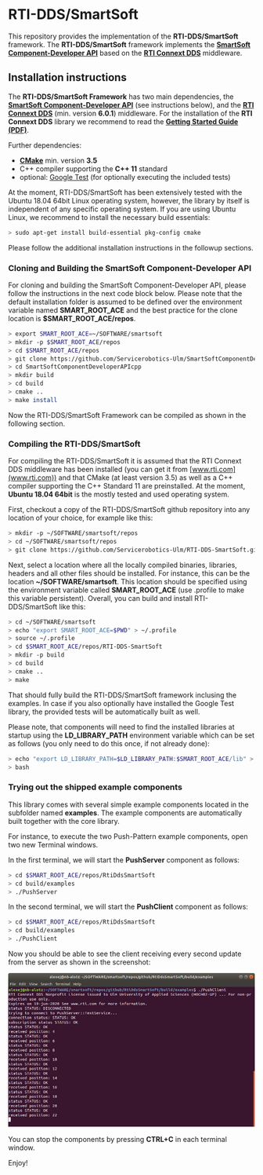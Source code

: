 # RTI-DDS/SmartSoft

This repository provides the implementation of the **RTI-DDS/SmartSoft** framework. The **RTI-DDS/SmartSoft** framework implements the **[SmartSoft Component-Developer API](https://github.com/Servicerobotics-Ulm/SmartSoftComponentDeveloperAPIcpp)** based on the **[RTI Connext DDS](https://www.rti.com/products/connext-dds-professional)** middleware.

## Installation instructions

The **RTI-DDS/SmartSoft Framework** has two main dependencies, the **[SmartSoft Component-Developer API](https://github.com/Servicerobotics-Ulm/SmartSoftComponentDeveloperAPIcpp)** (see instructions below), and the **[RTI Connext DDS](https://www.rti.com/products/connext-dds-professional)** (min. version **6.0.1**) middleware. For the installation of the **RTI Connext DDS** library we recommend to read the **[Getting Started Guide (PDF)]( https://community.rti.com/static/documentation/connext-dds/6.0.1/doc/manuals/connext_dds/RTI_ConnextDDS_CoreLibraries_GettingStarted.pdf)**.

Further dependencies:

  * **[CMake](https://cmake.org/)** min. version **3.5**
  * C++ compiler supporting the **C++ 11** standard
  * optional: [Google Test](https://github.com/google/googletest) (for optionally executing the included tests)

At the moment, RTI-DDS/SmartSoft has been extensively tested with the Ubuntu 18.04 64bit Linux operating system, however, the library by itself is independent of any specific operating system. If you are using Ubuntu Linux, we recommend to install the necessary build essentials:

```bash
> sudo apt-get install build-essential pkg-config cmake
```

Please follow the additional installation instructions in the followup sections.

### Cloning and Building the SmartSoft Component-Developer API

For cloning and building the SmartSoft Component-Developer API, please follow the instructions in the next code block below. Please note that the default installation folder is assumed to be defined over the environment variable named **SMART_ROOT_ACE** and the best practice for the clone location is **$SMART_ROOT_ACE/repos**.

```bash
> export SMART_ROOT_ACE=~/SOFTWARE/smartsoft
> mkdir -p $SMART_ROOT_ACE/repos
> cd $SMART_ROOT_ACE/repos
> git clone https://github.com/Servicerobotics-Ulm/SmartSoftComponentDeveloperAPIcpp.git
> cd SmartSoftComponentDeveloperAPIcpp
> mkdir build
> cd build
> cmake ..
> make install
```

Now the RTI-DDS/SmartSoft Framework can be compiled as shown in the following section.

### Compiling the RTI-DDS/SmartSoft

For compiling the RTI-DDS/SmartSoft it is assumed that the RTI Connext DDS middleware has been installed (you can get it from [www.rti.com](www.rti.com)) and that CMake (at least version 3.5) as well as a C++ compiler supporting the C++ Standard 11 are preinstalled. At the moment, **Ubuntu 18.04 64bit** is the mostly tested and used operating system.

First, checkout a copy of the RTI-DDS/SmartSoft github repository into any location of your choice, for example like this:

```bash
> mkdir -p ~/SOFTWARE/smartsoft/repos
> cd ~/SOFTWARE/smartsoft/repos
> git clone https://github.com/Servicerobotics-Ulm/RTI-DDS-SmartSoft.git
```

Next, select a location where all the locally compiled binaries, libraries, headers and all other files should be installed. For instance, this can be the location **~/SOFTWARE/smartsoft**. This location should be specified using the environment variable called **SMART_ROOT_ACE** (use .profile to make this variable persistent). Overall, you can build and install RTI-DDS/SmartSoft like this:

```bash
> cd ~/SOFTWARE/smartsoft
> echo "export SMART_ROOT_ACE=$PWD" > ~/.profile
> source ~/.profile
> cd $SMART_ROOT_ACE/repos/RTI-DDS-SmartSoft
> mkdir -p build
> cd build
> cmake ..
> make
```

That should fully build the RTI-DDS/SmartSoft framework inclusing the examples. In case if you also optionally have installed the Google Test library, the provided tests will be automatically built as well.

Please note, that components will need to find the installed libraries at startup using the **LD_LIBRARY_PATH** environment variable which can be set as follows (you only need to do this once, if not already done):

```bash
> echo "export LD_LIBRARY_PATH=$LD_LIBRARY_PATH:$SMART_ROOT_ACE/lib" > ~/.bashrc
> bash
```

### Trying out the shipped example components

This library comes with several simple example components located in the subfolder named **examples**. The example components are automatically built together with the core library.

For instance, to execute the two Push-Pattern example components, open two new Terminal windows.

In the first terminal, we will start the **PushServer** component as follows:

```bash
> cd $SMART_ROOT_ACE/repos/RtiDdsSmartSoft
> cd build/examples
> ./PushServer
```

In the second terminal, we will start the **PushClient** component as follows:

```bash
> cd $SMART_ROOT_ACE/repos/RtiDdsSmartSoft
> cd build/examples
> ./PushClient
```

Now you should be able to see the client receiving every second update from the server as shown in the screenshot:

![PushClientExample](examples/RtiPushClient.png)

You can stop the components by pressing **CTRL+C** in each terminal window.

Enjoy!
